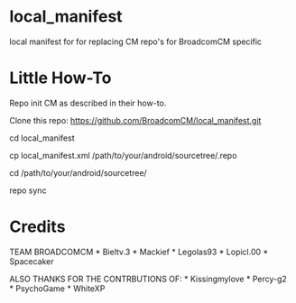 local_manifest
==============


local manifest for for replacing CM repo's for BroadcomCM specific



Little How-To
=============

Repo init CM as described in their how-to.

Clone this repo: https://github.com/BroadcomCM/local_manifest.git

cd local_manifest

cp local_manifest.xml /path/to/your/android/sourcetree/.repo

cd /path/to/your/android/sourcetree/

repo sync


Credits
=============

TEAM BROADCOMCM
    * Bieltv.3
    * Mackief
    * Legolas93
    * Lopicl.00
    * Spacecaker
    
ALSO THANKS FOR THE CONTRBUTIONS OF:
    * Kissingmylove
    * Percy-g2
    * PsychoGame
    * WhiteXP
